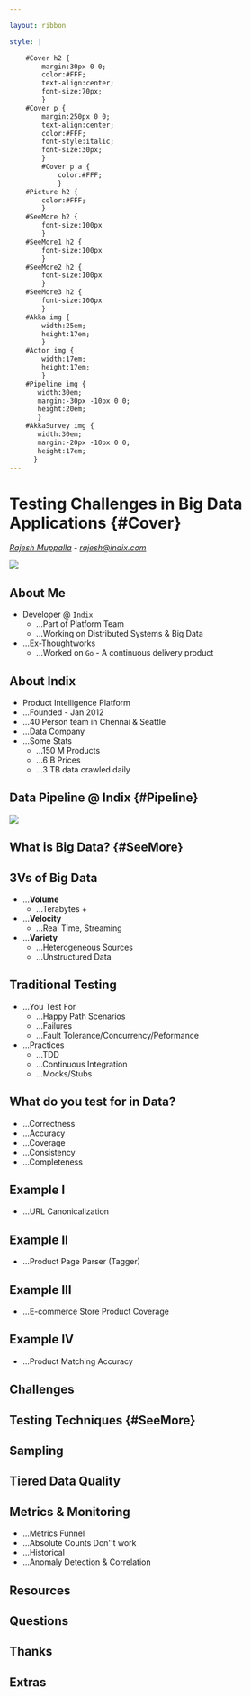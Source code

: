 ```yaml
---

layout: ribbon

style: |

    #Cover h2 {
        margin:30px 0 0;
        color:#FFF;
        text-align:center;
        font-size:70px;
        }
    #Cover p {
        margin:250px 0 0;
        text-align:center;
        color:#FFF;
        font-style:italic;
        font-size:30px;
        }
        #Cover p a {
            color:#FFF;
            }
    #Picture h2 {
        color:#FFF;
        }
    #SeeMore h2 {
        font-size:100px
        }
    #SeeMore1 h2 {
        font-size:100px
        }
    #SeeMore2 h2 {
        font-size:100px
        }
    #SeeMore3 h2 {
        font-size:100px	
        } 
    #Akka img {
        width:25em;
        height:17em; 
        }
    #Actor img {
        width:17em;
        height:17em; 
        }
    #Pipeline img {
       width:30em;
       margin:-30px -10px 0 0; 
       height:20em;    
       }
    #AkkaSurvey img {
       width:30em;
       margin:-20px -10px 0 0; 
       height:17em;    	  		
      }
---
```


# Testing Challenges in Big Data Applications {#Cover}

*[Rajesh Muppalla](http://www.github.com/codingnirvana/) - rajesh@indix.com*

![](pictures/cover.jpg)
<!-- photo by John Carey, fiftyfootshadows.net -->

## About Me

- Developer @ `Indix`
	- ...Part of Platform Team
	- ...Working on Distributed Systems & Big Data
- ...Ex-Thoughtworks
	- ...Worked on `Go` - A continuous delivery product

## About Indix

- Product Intelligence Platform
- ...Founded - Jan 2012
- ...40 Person team in Chennai & Seattle
- ...Data Company 
- ...Some Stats
	- ...150 M Products
	- ...6 B Prices
	- ...3 TB data crawled daily

## Data Pipeline @ Indix {#Pipeline}

![](pictures/data-pipeline.png)

## **What is Big Data?** {#SeeMore}

## 3Vs of Big Data

- ...<b>Volume</b>
	- ...Terabytes + 	
- ...<b>Velocity</b>
	- ...Real Time, Streaming
- ...<b>Variety</b>
	- ...Heterogeneous Sources
	- ...Unstructured Data

## Traditional Testing

- ...You Test For
	- ...Happy Path Scenarios
	- ...Failures
	- ...Fault Tolerance/Concurrency/Peformance
- ...Practices
	- ...TDD
	- ...Continuous Integration
	- ...Mocks/Stubs

## What do you test for in Data?

- ...Correctness
- ...Accuracy
- ...Coverage
- ...Consistency
- ...Completeness

## Example I

- ...URL Canonicalization

## Example II

- ...Product Page Parser (Tagger)

## Example III

- ...E-commerce Store Product Coverage

## Example IV

- ...Product Matching Accuracy

## Challenges

## 


## **Testing Techniques** {#SeeMore}

## Sampling

## Tiered Data Quality

## Metrics & Monitoring

- ...Metrics Funnel
- ...Absolute Counts Don''t work
- ...Historical
- ...Anomaly Detection & Correlation

## Resources

## **Questions**

## **Thanks**

## **Extras**




